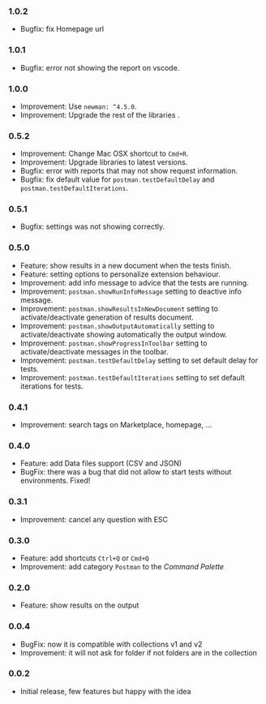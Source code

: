 ### 1.0.2

- Bugfix: fix Homepage url

### 1.0.1

- Bugfix: error not showing the report on vscode.

### 1.0.0

- Improvement: Use `newman: ^4.5.0`.
- Improvement: Upgrade the rest of the libraries .

### 0.5.2

- Improvement: Change Mac OSX shortcut to `Cmd+R`.
- Improvement: Upgrade libraries to latest versions.
- Bugfix: error with reports that may not show request information.
- Bugfix: fix default value for `postman.testDefaultDelay` and `postman.testDefaultIterations`.

### 0.5.1

- Bugfix: settings was not showing correctly.

### 0.5.0

- Feature: show results in a new document when the tests finish.
- Feature: setting options to personalize extension behaviour.
- Improvement: add info message to advice that the tests are running.
- Improvement: `postman.showRunInfoMessage` setting to deactive info message.
- Improvement: `postman.showResultsInNewDocument` setting to activate/deactivate generation of results document.
- Improvement: `postman.showOutputAutomatically` setting to activate/deactivate showing automatically the output window.
- Improvement: `postman.showProgressInToolbar` setting to activate/deactivate messages in the toolbar.
- Improvement: `postman.testDefaultDelay` setting to set default delay for tests.
- Improvement: `postman.testDefaultIterations` setting to set default iterations for tests.

### 0.4.1

- Improvement: search tags on Marketplace, homepage, ...

### 0.4.0

- Feature: add Data files support (CSV and JSON)
- BugFix: there was a bug that did not allow to start tests without environments. Fixed!

### 0.3.1

- Improvement: cancel any question with ESC

### 0.3.0

- Feature: add shortcuts `Ctrl+Q` or `Cmd+Q`
- Improvement: add category `Postman` to the *Command Palette*

### 0.2.0

- Feature: show results on the output

### 0.0.4

- BugFix: now it is compatible with collections v1 and v2
- Improvement: it will not ask for folder if not folders are in the collection

### 0.0.2

- Initial release, few features but happy with the idea
